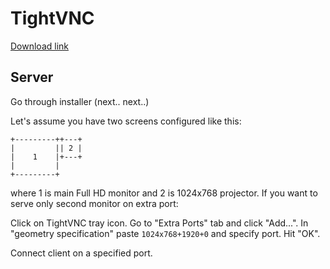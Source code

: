 # TightVNC

[Download link](https://tightvnc.com/download.php)

## Server

Go through installer (next.. next..)

Let's assume you have two screens configured like this:

```
+---------++---+
|         || 2 |
|    1    |+---+
|         |
+---------+
```

where 1 is main Full HD monitor and 2 is 1024x768 projector. If you want to serve only second monitor on extra port:

Click on TightVNC tray icon. Go to "Extra Ports" tab and click "Add...". In "geometry specification" paste `1024x768+1920+0` and specify port. Hit "OK".

Connect client on a specified port.